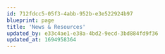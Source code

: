```yaml
---
id: 712fdcc5-05f3-4abb-952b-e3e522924b97
blueprint: page
title: 'News & Resources'
updated_by: e33c4ae1-e38a-4bd2-9ecd-3bd884fd9f36
updated_at: 1694958364
---
```

